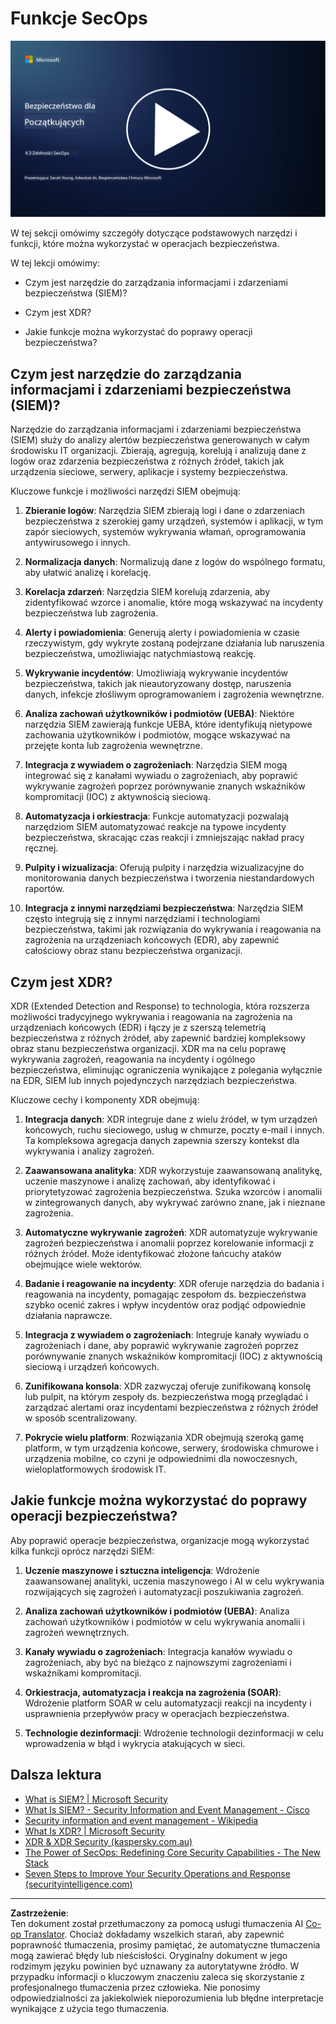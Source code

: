 <!--
CO_OP_TRANSLATOR_METADATA:
{
  "original_hash": "553eb694c89f1caca0694e8d8ab89e0e",
  "translation_date": "2025-09-03T17:41:39+00:00",
  "source_file": "4.3 SecOps capabilities.md",
  "language_code": "pl"
}
-->
# Funkcje SecOps

[![Obejrzyj wideo](../../translated_images/4-3_placeholder.e6e2ff578a715178985449c7f550e382f9b199847b709653a5e0af6145a8e82f.pl.png)](https://learn-video.azurefd.net/vod/player?id=bdbc1c7c-307b-4519-b8ad-b142434c0461)

W tej sekcji omówimy szczegóły dotyczące podstawowych narzędzi i funkcji, które można wykorzystać w operacjach bezpieczeństwa.

W tej lekcji omówimy:

- Czym jest narzędzie do zarządzania informacjami i zdarzeniami bezpieczeństwa (SIEM)?

- Czym jest XDR?

- Jakie funkcje można wykorzystać do poprawy operacji bezpieczeństwa?

## Czym jest narzędzie do zarządzania informacjami i zdarzeniami bezpieczeństwa (SIEM)?

Narzędzie do zarządzania informacjami i zdarzeniami bezpieczeństwa (SIEM) służy do analizy alertów bezpieczeństwa generowanych w całym środowisku IT organizacji. Zbierają, agregują, korelują i analizują dane z logów oraz zdarzenia bezpieczeństwa z różnych źródeł, takich jak urządzenia sieciowe, serwery, aplikacje i systemy bezpieczeństwa.

Kluczowe funkcje i możliwości narzędzi SIEM obejmują:

1. **Zbieranie logów**: Narzędzia SIEM zbierają logi i dane o zdarzeniach bezpieczeństwa z szerokiej gamy urządzeń, systemów i aplikacji, w tym zapór sieciowych, systemów wykrywania włamań, oprogramowania antywirusowego i innych.

2. **Normalizacja danych**: Normalizują dane z logów do wspólnego formatu, aby ułatwić analizę i korelację.

3. **Korelacja zdarzeń**: Narzędzia SIEM korelują zdarzenia, aby zidentyfikować wzorce i anomalie, które mogą wskazywać na incydenty bezpieczeństwa lub zagrożenia.

4. **Alerty i powiadomienia**: Generują alerty i powiadomienia w czasie rzeczywistym, gdy wykryte zostaną podejrzane działania lub naruszenia bezpieczeństwa, umożliwiając natychmiastową reakcję.

5. **Wykrywanie incydentów**: Umożliwiają wykrywanie incydentów bezpieczeństwa, takich jak nieautoryzowany dostęp, naruszenia danych, infekcje złośliwym oprogramowaniem i zagrożenia wewnętrzne.

6. **Analiza zachowań użytkowników i podmiotów (UEBA)**: Niektóre narzędzia SIEM zawierają funkcje UEBA, które identyfikują nietypowe zachowania użytkowników i podmiotów, mogące wskazywać na przejęte konta lub zagrożenia wewnętrzne.

7. **Integracja z wywiadem o zagrożeniach**: Narzędzia SIEM mogą integrować się z kanałami wywiadu o zagrożeniach, aby poprawić wykrywanie zagrożeń poprzez porównywanie znanych wskaźników kompromitacji (IOC) z aktywnością sieciową.

8. **Automatyzacja i orkiestracja**: Funkcje automatyzacji pozwalają narzędziom SIEM automatyzować reakcje na typowe incydenty bezpieczeństwa, skracając czas reakcji i zmniejszając nakład pracy ręcznej.

9. **Pulpity i wizualizacja**: Oferują pulpity i narzędzia wizualizacyjne do monitorowania danych bezpieczeństwa i tworzenia niestandardowych raportów.

10. **Integracja z innymi narzędziami bezpieczeństwa**: Narzędzia SIEM często integrują się z innymi narzędziami i technologiami bezpieczeństwa, takimi jak rozwiązania do wykrywania i reagowania na zagrożenia na urządzeniach końcowych (EDR), aby zapewnić całościowy obraz stanu bezpieczeństwa organizacji.

## Czym jest XDR?

XDR (Extended Detection and Response) to technologia, która rozszerza możliwości tradycyjnego wykrywania i reagowania na zagrożenia na urządzeniach końcowych (EDR) i łączy je z szerszą telemetrią bezpieczeństwa z różnych źródeł, aby zapewnić bardziej kompleksowy obraz stanu bezpieczeństwa organizacji. XDR ma na celu poprawę wykrywania zagrożeń, reagowania na incydenty i ogólnego bezpieczeństwa, eliminując ograniczenia wynikające z polegania wyłącznie na EDR, SIEM lub innych pojedynczych narzędziach bezpieczeństwa.

Kluczowe cechy i komponenty XDR obejmują:

1. **Integracja danych**: XDR integruje dane z wielu źródeł, w tym urządzeń końcowych, ruchu sieciowego, usług w chmurze, poczty e-mail i innych. Ta kompleksowa agregacja danych zapewnia szerszy kontekst dla wykrywania i analizy zagrożeń.

2. **Zaawansowana analityka**: XDR wykorzystuje zaawansowaną analitykę, uczenie maszynowe i analizę zachowań, aby identyfikować i priorytetyzować zagrożenia bezpieczeństwa. Szuka wzorców i anomalii w zintegrowanych danych, aby wykrywać zarówno znane, jak i nieznane zagrożenia.

3. **Automatyczne wykrywanie zagrożeń**: XDR automatyzuje wykrywanie zagrożeń bezpieczeństwa i anomalii poprzez korelowanie informacji z różnych źródeł. Może identyfikować złożone łańcuchy ataków obejmujące wiele wektorów.

4. **Badanie i reagowanie na incydenty**: XDR oferuje narzędzia do badania i reagowania na incydenty, pomagając zespołom ds. bezpieczeństwa szybko ocenić zakres i wpływ incydentów oraz podjąć odpowiednie działania naprawcze.

5. **Integracja z wywiadem o zagrożeniach**: Integruje kanały wywiadu o zagrożeniach i dane, aby poprawić wykrywanie zagrożeń poprzez porównywanie znanych wskaźników kompromitacji (IOC) z aktywnością sieciową i urządzeń końcowych.

6. **Zunifikowana konsola**: XDR zazwyczaj oferuje zunifikowaną konsolę lub pulpit, na którym zespoły ds. bezpieczeństwa mogą przeglądać i zarządzać alertami oraz incydentami bezpieczeństwa z różnych źródeł w sposób scentralizowany.

7. **Pokrycie wielu platform**: Rozwiązania XDR obejmują szeroką gamę platform, w tym urządzenia końcowe, serwery, środowiska chmurowe i urządzenia mobilne, co czyni je odpowiednimi dla nowoczesnych, wieloplatformowych środowisk IT.

## Jakie funkcje można wykorzystać do poprawy operacji bezpieczeństwa?

Aby poprawić operacje bezpieczeństwa, organizacje mogą wykorzystać kilka funkcji oprócz narzędzi SIEM:

1. **Uczenie maszynowe i sztuczna inteligencja**: Wdrożenie zaawansowanej analityki, uczenia maszynowego i AI w celu wykrywania rozwijających się zagrożeń i automatyzacji poszukiwania zagrożeń.

2. **Analiza zachowań użytkowników i podmiotów (UEBA)**: Analiza zachowań użytkowników i podmiotów w celu wykrywania anomalii i zagrożeń wewnętrznych.

3. **Kanały wywiadu o zagrożeniach**: Integracja kanałów wywiadu o zagrożeniach, aby być na bieżąco z najnowszymi zagrożeniami i wskaźnikami kompromitacji.

4. **Orkiestracja, automatyzacja i reakcja na zagrożenia (SOAR)**: Wdrożenie platform SOAR w celu automatyzacji reakcji na incydenty i usprawnienia przepływów pracy w operacjach bezpieczeństwa.

5. **Technologie dezinformacji**: Wdrożenie technologii dezinformacji w celu wprowadzenia w błąd i wykrycia atakujących w sieci.

## Dalsza lektura

- [What is SIEM? | Microsoft Security](https://www.microsoft.com/security/business/security-101/what-is-siem?WT.mc_id=academic-96948-sayoung)
- [What Is SIEM? - Security Information and Event Management - Cisco](https://www.cisco.com/c/en/us/products/security/what-is-siem.html)
- [Security information and event management - Wikipedia](https://en.wikipedia.org/wiki/Security_information_and_event_management)
- [What Is XDR? | Microsoft Security](https://www.microsoft.com/security/business/security-101/what-is-xdr?WT.mc_id=academic-96948-sayoung)
- [XDR & XDR Security (kaspersky.com.au)](https://www.kaspersky.com.au/resource-center/definitions/what-is-xdr)
- [The Power of SecOps: Redefining Core Security Capabilities - The New Stack](https://thenewstack.io/the-power-of-secops-redefining-core-security-capabilities/)
- [Seven Steps to Improve Your Security Operations and Response (securityintelligence.com)](https://securityintelligence.com/seven-steps-to-improve-your-security-operations-and-response/)

---

**Zastrzeżenie**:  
Ten dokument został przetłumaczony za pomocą usługi tłumaczenia AI [Co-op Translator](https://github.com/Azure/co-op-translator). Chociaż dokładamy wszelkich starań, aby zapewnić poprawność tłumaczenia, prosimy pamiętać, że automatyczne tłumaczenia mogą zawierać błędy lub nieścisłości. Oryginalny dokument w jego rodzimym języku powinien być uznawany za autorytatywne źródło. W przypadku informacji o kluczowym znaczeniu zaleca się skorzystanie z profesjonalnego tłumaczenia przez człowieka. Nie ponosimy odpowiedzialności za jakiekolwiek nieporozumienia lub błędne interpretacje wynikające z użycia tego tłumaczenia.